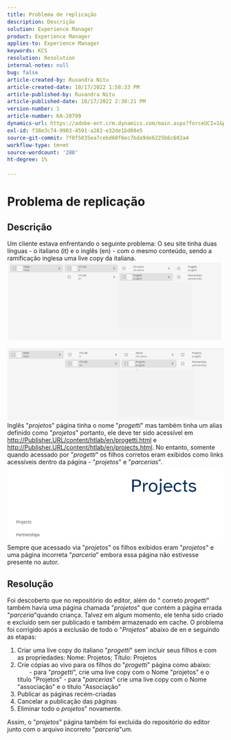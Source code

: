 ```yaml
---
title: Problema de replicação
description: Descrição
solution: Experience Manager
product: Experience Manager
applies-to: Experience Manager
keywords: KCS
resolution: Resolution
internal-notes: null
bug: false
article-created-by: Ruxandra Nitu
article-created-date: 10/17/2022 1:58:33 PM
article-published-by: Ruxandra Nitu
article-published-date: 10/17/2022 2:30:21 PM
version-number: 1
article-number: KA-20799
dynamics-url: https://adobe-ent.crm.dynamics.com/main.aspx?forceUCI=1&pagetype=entityrecord&etn=knowledgearticle&id=dc9880c5-234e-ed11-bba2-0022480866ad
exl-id: f38e3c74-9903-4591-a282-e32de1bd08e5
source-git-commit: 7f0f5035ea7cebd60f6ec7bda9de6225b6c602a4
workflow-type: tm+mt
source-wordcount: '280'
ht-degree: 1%

---
```


# Problema de replicação

## Descrição


Um cliente estava enfrentando o seguinte problema: O seu site tinha duas línguas - o italiano (it) e o inglês (en) - com o mesmo conteúdo, sendo a ramificação inglesa uma live copy da italiana.
![](assets/___dd0dcf2f-284e-ed11-bba2-0022480866ad___.png)

![](assets/___e50dcf2f-284e-ed11-bba2-0022480866ad___.png)
Inglês &quot;*projetos*&quot; página tinha o nome &quot;*progetti*&quot; mas também tinha um alias definido como &quot;*projetos*&quot; portanto, ele deve ter sido acessível em http://Publisher.URL/content/htlab/en/progetti.html e http://Publisher.URL/content/htlab/en/projects.html.
No entanto, somente quando acessado por &quot;*progetti*&quot; os filhos corretos eram exibidos como links acessíveis dentro da página - &quot;*projetos*&quot; e &quot;*parcerias*&quot;.
![](assets/___ea0dcf2f-284e-ed11-bba2-0022480866ad___.png)
Sempre que acessado via &quot;*projetos*&quot; os filhos exibidos eram &quot;*projetos*&quot; e uma página incorreta &quot;*parceria*&quot; embora essa página não estivesse presente no autor.


## Resolução


Foi descoberto que no repositório do editor, além do &quot; correto *progetti*&quot; também havia uma página chamada &quot;*projetos*&quot; que contém a página errada &quot;*parceria*&quot;quando criança.
Talvez em algum momento, ele tenha sido criado e excluído sem ser publicado e também armazenado em cache.
O problema foi corrigido após a exclusão de todo o &quot;*Projetos*&quot; abaixo de en e seguindo as etapas:

1. Criar uma live copy do italiano &quot;*progetti*&quot; sem incluir seus filhos e com as propriedades: Nome: Projetos; Título: Projetos
2. Crie cópias ao vivo para os filhos do &quot;*progetti*&quot; página como abaixo:              - para &quot;*progetti*&quot;, crie uma live copy com o Nome &quot;projetos&quot; e o título &quot;Projetos&quot; - para &quot;*parcerias*&quot; crie uma live copy com o Nome &quot;associação&quot; e o título &quot;Associação&quot;
3. Publicar as páginas recém-criadas
4. Cancelar a publicação das páginas
5. Eliminar todo o *projetos*&quot; novamente.

Assim, o &quot;*projetos*&quot; página também foi excluída do repositório do editor junto com o arquivo incorreto &quot;*parceria*&quot;um.
